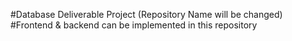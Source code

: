 #Database Deliverable Project
(Repository Name will be changed)
#Frontend & backend can be implemented in this repository
